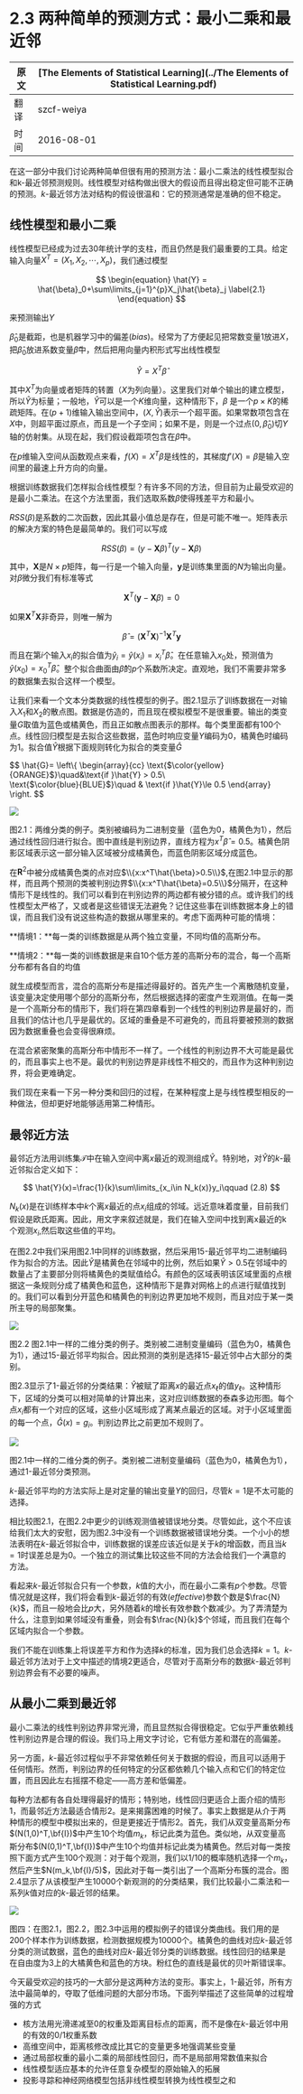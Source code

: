 # 2.3 两种简单的预测方式：最小二乘和最近邻

原文     | [The Elements of Statistical Learning](../The Elements of Statistical Learning.pdf)
      ---|---
翻译     | szcf-weiya
时间     | 2016-08-01

在这一部分中我们讨论两种简单但很有用的预测方法：最小二乘法的线性模型拟合和k-最近邻预测规则。线性模型对结构做出很大的假设而且得出稳定但可能不正确的预测。$k$-最近邻方法对结构的假设很温和：它的预测通常是准确的但不稳定。

## 线性模型和最小二乘

线性模型已经成为过去30年统计学的支柱，而且仍然是我们最重要的工具。给定输入向量$X^T=(X_1,X_2,\cdots,X_p)$，我们通过模型

$$
\begin{equation}
\hat{Y} = \hat{\beta}_0+\sum\limits_{j=1}^{p}X_j\hat{\beta}_j
\label{2.1}
\end{equation}
$$


来预测输出$Y$

$\hat{\beta}_0$是截距，也是机器学习中的偏差(*bias*)。经常为了方便起见把常数变量1放进$X$，把$\hat{\beta}_0$放进系数变量$\hat{\beta}$中，然后把用向量内积形式写出线性模型

$$
\hat{Y} = X^T\hat{\beta}
$$

其中$X^T$为向量或者矩阵的转置（$X$为列向量）。这里我们对单个输出的建立模型，所以$\hat{Y}$为标量；一般地，$\hat{Y}$可以是一个$K$维向量，这种情形下，$\beta$ 是一个$p\times K$的稀疏矩阵。在$(p+1)$维输入输出空间中，$(X,\hat{Y})$表示一个超平面。如果常数项包含在$X$中，则超平面过原点，而且是一个子空间；如果不是，则是一个过点$(0,\hat{\beta}_0)$切$Y$轴的仿射集。从现在起，我们假设截距项包含在$\hat{\beta}$中。

在$p$维输入空间从函数观点来看，$f(X)=X^T\beta$是线性的，其梯度$f'(X)=\beta$是输入空间里的最速上升方向的向量。

根据训练数据我们怎样拟合线性模型？有许多不同的方法，但目前为止最受欢迎的是最小二乘法。在这个方法里面，我们选取系数$\beta$使得残差平方和最小。

$RSS(\beta)$是系数的二次函数，因此其最小值总是存在，但是可能不唯一。矩阵表示的解决方案的特色是最简单的。我们可以写成

$$
RSS(\beta) = (y-\mathbf{X}\beta)^T(y-\mathbf{X}\beta)
$$

其中，$\mathbf{X}$是$N\times p$矩阵，每一行是一个输入向量，$\mathbf{y}$是训练集里面的$N$为输出向量。对$\beta$微分我们有标准等式

$$
\mathbf{X}^T(\mathbf{y}-\mathbf{X}\beta)=0
$$

如果$\mathbf{X}^T\mathbf{X}$非奇异，则唯一解为

$$
\hat{\beta}=(\mathbf{X}^T\mathbf{X})^{-1}\mathbf{X}^T\mathbf{y}
$$

而且在第$i$个输入$x_i$的拟合值为$\hat{y}_i=\hat{y}(x_i)=x_i^T\hat{\beta}$。在任意输入$x_0$处，预测值为$\hat{y}(x_0)=x_0^T\hat{\beta}$。整个拟合曲面由$\hat{\beta}$的$p$个系数所决定。直观地，我们不需要非常多的数据集去拟合这样一个模型。

让我们来看一个文本分类数据的线性模型的例子。图2.1显示了训练数据在一对输入$X_1$和$X_2$的散点图。数据是仿造的，而且现在模拟模型不是很重要。输出的类变量$G$取值为蓝色或橘黄色，而且正如散点图表示的那样。每个类里面都有100个点。线性回归模型是去拟合这些数据，蓝色时响应变量$Y$编码为0，橘黄色时编码为1。拟合值$\hat{Y}$根据下面规则转化为拟合的类变量$\hat{G}$

$$
\hat{G}=
\left\\{
\begin{array}{cc}
\text{$\color{yellow}{ORANGE}$}\quad&\text{if }\hat{Y} > 0.5\\\
\text{$\color{blue}{BLUE}$}\quad & \text{if }\hat{Y}\le 0.5
\end{array}
\right.
$$

![](../img/02/fig2.1.png)

图2.1：两维分类的例子。类别被编码为二进制变量（蓝色为0，橘黄色为1），然后通过线性回归进行拟合。图中直线是判别边界，直线方程为$x^T\hat{\beta}=0.5$。橘黄色阴影区域表示这一部分输入区域被分成橘黄色，而蓝色阴影区域分成蓝色。

在$\mathbf{R}^2$中被分成橘黄色类的点对应$\\{x:x^T\hat{\beta}>0.5\\}$,在图2.1中显示的那样，而且两个预测的类被判别边界$\\{x:x^T\hat{\beta}=0.5\\}$分隔开，在这种情形下是线性的。我们可以看到在判别边界的两边都有被分错的点。或许我们的线性模型太严格了，又或者是这些错误无法避免？记住这些事在训练数据本身上的错误，而且我们没有说这些构造的数据从哪里来的。考虑下面两种可能的情境：

**情境1：**每一类的训练数据是从两个独立变量，不同均值的高斯分布。

**情境2：**每一类的训练数据是来自10个低方差的高斯分布的混合，每一个高斯分布都有各自的均值

就生成模型而言，混合的高斯分布是描述得最好的。首先产生一个离散随机变量，该变量决定使用哪个部分的高斯分布，然后根据选择的密度产生观测值。在每一类是一个高斯分布的情形下，我们将在第四章看到一个线性的判别边界是最好的，而且我们的估计也几乎是最优的。区域的重叠是不可避免的，而且将要被预测的数据因为数据重叠也会变得很麻烦。

在混合紧密聚集的高斯分布中情形不一样了。一个线性的判别边界不大可能是最优的，而且事实上也不是。最优的判别边界是非线性不相交的，而且作为这种判别边界，将会更难确定。

我们现在来看一下另一种分类和回归的过程，在某种程度上是与线性模型相反的一种做法，但却更好地能够适用第二种情形。

## 最邻近方法

最邻近方法用训练集$\mathcal{T}$中在输入空间中离$x$最近的观测组成$\hat{Y}$。特别地，对$\hat{Y}$的$k$-最近邻拟合定义如下：

$$
\hat{Y}(x)=\frac{1}{k}\sum\limits_{x_i\in N_k(x)}y_i\qquad (2.8)
$$


$N_k(x)$是在训练样本中$k$个离$x$最近的点$x_i$组成的邻域。远近意味着度量，目前我们假设是欧氏距离。因此，用文字来叙述就是，我们在输入空间中找到离x最近的k个观测$x_i$,然后取这些值的平均。

在图2.2中我们采用图2.1中同样的训练数据，然后采用15-最近邻平均二进制编码作为拟合的方法。因此$\hat{Y}$是橘黄色在邻域中的比例，然后如果$\hat{Y} > 0.5$在邻域中的数量占了主要部分则将橘黄色的类赋值给$\hat{G}$。有颜色的区域表明该区域里面的点根据这一条规则分成了橘黄色和蓝色，这种情形下是靠对网格上的点进行赋值找到的。我们可以看到分开蓝色和橘黄色的判别边界更加地不规则，而且对应于某一类所主导的局部聚集。

![](../img/02/fig2.2.png)

图2.2 图2.1中一样的二维分类的例子。类别被二进制变量编码（蓝色为0，橘黄色为1），通过15-最近邻平均拟合。因此预测的类别是选择15-最近邻中占大部分的类别。

图2.3显示了1-最近邻的分类结果：$\hat{Y}$被赋了距离$x$的最近点$x_{\ell}$的值$y_{\ell}$。这种情形下，区域的分类可以相对简单的计算出来，这对应训练数据的泰森多边形图。每个点$x_i$都有一个对应的区域，这些小区域形成了离某点最近的区域。对于小区域里面的每一个点，$\hat{G}(x)=g_i$。判别边界比之前更加不规则了。

![](../img/02/fig2.3.png)

图2.1中一样的二维分类的例子。类别被二进制变量编码（蓝色为0，橘黄色为1），通过1-最近邻分类预测。

$k$-最近邻平均的方法实际上是对定量的输出变量$Y$的回归，尽管$k=1$是不太可能的选择。

相比较图2.1，在图2.2中更少的训练观测值被错误地分类。尽管如此，这个不应该给我们太大的安慰，因为图2.3中没有一个训练数据被错误地分类。一个小小的想法表明在$k$-最近邻拟合中，训练数据的误差应该近似是关于$k$的增函数，而且当$k=1$时误差总是为0。一个独立的测试集比较这些不同的方法会给我们一个满意的方法。

看起来$k$-最近邻拟合只有一个参数，$k$值的大小，而在最小二乘有$p$个参数。尽管情况就是这样，我们将会看到$k$-最近邻的有效(*effective*)参数个数是$\frac{N}{k}$，而且一般地会比$p$大，另外随着$k$的增长有效参数个数减少。为了弄清楚为什么，注意到如果邻域没有重叠，则会有$\frac{N}{k}$个邻域，而且我们在每个区域内拟合一个参数。

我们不能在训练集上将误差平方和作为选择$k$的标准，因为我们总会选择$k=1$。$k$-最近邻方法对于上文中描述的情境2更适合，尽管对于高斯分布的数据$k$-最近邻判别边界会有不必要的噪声。

## 从最小二乘到最近邻

最小二乘法的线性判别边界非常光滑，而且显然拟合得很稳定。它似乎严重依赖线性判别边界是合理的假设。我们马上用文字讨论，它有低方差和潜在的高偏差。

另一方面，$k$-最近邻过程似乎不非常依赖任何关于数据的假设，而且可以适用于任何情形。然而，判别边界的任何特定的分区都依赖几个输入点和它们的特定位置，而且因此左右摇摆不稳定——高方差和低偏差。

每种方法都有各自处理得最好的情形；特别地，线性回归更适合上面介绍的情形1，而最邻近方法最适合情形2。是来揭露困难的时候了。事实上数据是从介于两种情形的模型中模拟出来的，但是更接近于情形2。首先，我们从双变量高斯分布$(N(1,0)^T,\bf{I})$中产生10个均值$m_k$，标记此类为蓝色。类似地，从双变量高斯分布$(N(0,1)^T,\bf{I})$中产生10个均值并标记此类为橘黄色。然后对每一类按照下面方式产生100个观测：对于每个观测，我们以1/10的概率随机选择一个$m_k$，然后产生$N(m_k,\bf{I}/5)$，因此对于每一类引出了一个高斯分布簇的混合。图2.4显示了从该模型产生10000个新观测的的分类结果，我们比较最小二乘法和一系列$k$值对应的$k$-最近邻的结果。

![](../img/02/fig2.4.png)

图四：在图2.1，图2.2，图2.3中运用的模拟例子的错误分类曲线。我们用的是200个样本作为训练数据，检测数据规模为10000个。橘黄色的曲线对应$k$-最近邻分类的测试数据，蓝色的曲线对应$k$-最近邻分类的训练数据。线性回归的结果是在自由度为3上的大橘黄色和蓝色的方块。粉红色的直线是最优的贝叶斯错误率。

今天最受欢迎的技巧的一大部分是这两种方法的变形。事实上，1-最近邻，所有方法中最简单的，夺取了低维问题的大部分市场。下面列举描述了这些简单的过程增强的方式

- 核方法用光滑递减至0的权重及距离目标点的距离，而不是像在$k$-最近邻中用的有效的0/1权重系数
- 高维空间中，距离核修改成比其它的变量更多地强调某些变量
- 通过局部权重的最小二乘的局部线性回归，而不是局部用常数值来拟合
- 线性模型适应基本的允许任意复杂模型的原始输入的拓展
- 投影寻踪和神经网络模型包括非线性模型转换为线性模型之和

